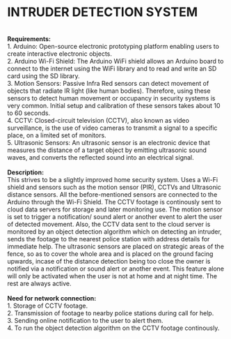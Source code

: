 <h1>INTRUDER DETECTION SYSTEM</h1>
<br><b>Requirements:</b><br>
1.	Arduino: Open-source electronic prototyping platform enabling users to create interactive electronic objects.<br>
2.	Arduino Wi-Fi Shield: The Arduino WiFi shield allows an Arduino board to connect to the internet using the WiFi library and to read and write an SD card using the SD library.<br> 
3.	Motion Sensors: Passive Infra Red sensors can detect movement of objects that radiate IR light (like human bodies). Therefore, using these sensors to detect human movement or occupancy in security systems is very common. Initial setup and calibration of these sensors takes about 10 to 60 seconds.<br>
4.	CCTV:  Closed-circuit television (CCTV), also known as video surveillance, is the use of video cameras to transmit a signal to a specific place, on a limited set of monitors.<br>
5.	Ultrasonic Sensors: An ultrasonic sensor is an electronic device that measures the distance of a target object by emitting ultrasonic sound waves, and converts the reflected sound into an electrical signal.<br>
<br><b>Description:</b><br>
This strives to be a slightly improved home security system. Uses a Wi-Fi shield and sensors such as the motion sensor (PIR), CCTVs and Ultrasonic distance sensors. 
All the before-mentioned sensors are connected to the Arduino through the Wi-Fi Shield. The CCTV footage is continously sent to cloud data servers for storage and later monitoring use. The motion sensor is set to trigger a notification/ sound alert or another event to alert the user of detected movement. Also, the CCTV data sent to the cloud server is monitored by an object detection algorithm which on detecting an intruder, sends the footage to the nearest police station with address details for immediate help.  
The ultrasonic sensors are placed on strategic areas of the fence, so as to cover the whole area and is placed on the ground facing upwards, incase of the distance detection being too close the owner is notified via a notification or sound alert or another event. This feature alone will only be activated when the user is not at home and at night time. The rest are always active.
<br><br><b>Need for network connection:</b><br>
1.	Storage of CCTV footage.<br>
2.	Transmission of footage to nearby police stations during call for help.<br>
3.	Sending online notification to the user to alert them.<br>
4.	To run the object detection algorithm on the CCTV footage continously.<br>


